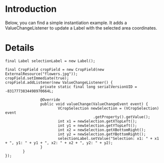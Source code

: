 # Introduction #

Below, you can find a simple instantiation example. It adds a ValueChangeListener to update a Label with the selected area coordinates.

# Details #

```
final Label selectionLabel = new Label();

final CropField cropField = new CropField(new ExternalResource("flowers.jpg"));
cropField.setImmediate(true);
cropField.addListener(new ValueChangeListener() {
                private static final long serialVersionUID = -8317773834498970664L;

                @Override
                public void valueChange(ValueChangeEvent event) {
                        VCropSelection newSelection = (VCropSelection) event
                                        .getProperty().getValue();
                        int x1 = newSelection.getXTopLeft();
                        int y1 = newSelection.getYTopLeft();
                        int x2 = newSelection.getXBottomRight();
                        int y2 = newSelection.getYBottomRight();
                        selectionLabel.setValue("Selection: x1: " + x1 + ", y1: " + y1 + ", x2: " + x2 + ", y2: " + y2);
                }
        }
});
```